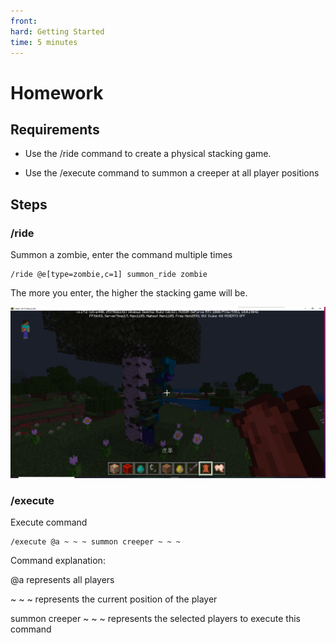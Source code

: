 ```yaml
--- 
front: 
hard: Getting Started 
time: 5 minutes 
--- 
```

# Homework 

## Requirements 

- Use the /ride command to create a physical stacking game. 

- Use the /execute command to summon a creeper at all player positions 

## Steps 

### /ride 

Summon a zombie, enter the command multiple times 

``` 
/ride @e[type=zombie,c=1] summon_ride zombie 
``` 

The more you enter, the higher the stacking game will be. 

![](./images/16.png) 

### /execute 

Execute command 

``` 
/execute @a ~ ~ ~ summon creeper ~ ~ ~ 
``` 

Command explanation: 

@a represents all players 

~ ~ ~ represents the current position of the player 

summon creeper ~ ~ ~ represents the selected players to execute this command 

